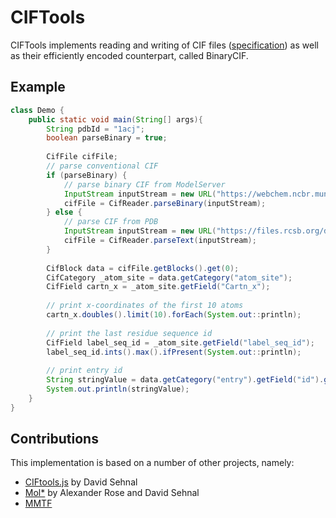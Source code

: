 # CIFTools

CIFTools implements reading and writing of CIF files ([specification](http://www.iucr.org/resources/cif/spec/version1.1/cifsyntax))
as well as their efficiently encoded counterpart, called BinaryCIF.


## Example

```Java
class Demo {
    public static void main(String[] args){
        String pdbId = "1acj";
        boolean parseBinary = true;
        
        CifFile cifFile;
        // parse conventional CIF
        if (parseBinary) {
            // parse binary CIF from ModelServer
            InputStream inputStream = new URL("https://webchem.ncbr.muni.cz/ModelServer/static/bcif/" + pdbId).openStream();
            cifFile = CifReader.parseBinary(inputStream);
        } else {
            // parse CIF from PDB
            InputStream inputStream = new URL("https://files.rcsb.org/download/" + pdbId + ".cif").openStream();
            cifFile = CifReader.parseText(inputStream);
        }
        
        CifBlock data = cifFile.getBlocks().get(0);
        CifCategory _atom_site = data.getCategory("atom_site");
        CifField cartn_x = _atom_site.getField("Cartn_x");
        
        // print x-coordinates of the first 10 atoms
        cartn_x.doubles().limit(10).forEach(System.out::println);
        
        // print the last residue sequence id
        CifField label_seq_id = _atom_site.getField("label_seq_id");
        label_seq_id.ints().max().ifPresent(System.out::println);
        
        // print entry id
        String stringValue = data.getCategory("entry").getField("id").getString(0);
        System.out.println(stringValue);
    }
}
```

## Contributions

This implementation is based on a number of other projects, namely:
- [CIFtools.js](https://github.com/dsehnal/CIFTools.js) by David Sehnal
- [Mol*](molstar.github.io) by Alexander Rose and David Sehnal
- [MMTF](http://mmtf.rcsb.org/)